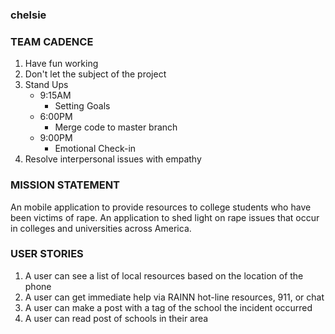 ### chelsie

### TEAM CADENCE
01. Have fun working
02. Don't let the subject of the project
03. Stand Ups
    - 9:15AM
      * Setting Goals
    - 6:00PM
      * Merge code to master branch
    - 9:00PM
      * Emotional Check-in
04. Resolve interpersonal issues with empathy

### MISSION STATEMENT
An mobile application to provide resources to college students who have been victims of rape.
An application to shed light on rape issues that occur in colleges and universities across America.

### USER STORIES
01. A user can see a list of local resources based on the location of the phone
02. A user can get immediate help via RAINN hot-line resources, 911, or chat
03. A user can make a post with a tag of the school the incident occurred
04. A user can read post of schools in their area





